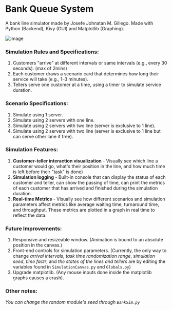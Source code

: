 # Bank Queue System

A bank line simulator made by Josefe Johnatan M. Gillego. Made with Python (Backend), Kivy (GUI) and Matplotlib (Graphing).

![image](https://github.com/user-attachments/assets/c50aa04f-6056-4672-b431-305515e4fa4a)


### Simulation Rules and Specifications:
1. Customers "arrive" at different intervals or same intervals (e.g., every 30 seconds). (max of 2mins)
2. Each customer draws a scenario card that determines how long their service will take (e.g., 1–3 minutes).
3. Tellers serve one customer at a time, using a timer to simulate service duration.

### Scenario Specifications:
1. Simulate using 1 server.
2. Simulate using 2 servers with one line.
3. Simulate using 2 servers with two line (server is exclusive to 1 line).
4. Simulate using 2 servers with two line (server is exclusive to 1 line but can serve other lane if free).

### Simulation Features:
1. **Customer-teller interaction visualization** - Visually see which line a customer would go, what's their position in the line, and how much time is left before their "task" is done)
2. **Simulation logging** - Built-in console that can display the status of each customer and teller, can show the passing of time, can print the metrics of each customer that has arrived and finished during the simulation duration.
3. **Real-time Metrics** - Visually see how different scenarios and simulation parameters affect metrics like average waiting time, turnaround time, and throughput. These metrics are plotted in a graph in real time to reflect the data.

### Future Improvements:
1. Responsive and resizeable window. (Animation is bound to an absolute position in the canvas.)
2. Front-end controls for simulation parameters. (Currently, the only way to change *arrival intervals*, *task time randomization range*, *simulation seed*, *time factr*, and *the states of the lines and tellers* are by editing the variables found in `SimulationCanvas.py` and `Globals.py`)
3. Upgrade matplotlib. (Any mouse inputs done inside the matplotlib graphs causes a crash).

### Other notes:
*You can change the random module's seed through `BankSim.py`*
